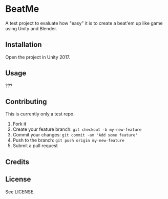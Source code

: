 # BeatMe

A test project to evaluate how "easy" it is to create a beat'em up like game using Unity and Blender.

## Installation

Open the project in Unity 2017.

## Usage

???

## Contributing

This is currently only a test repo.

1. Fork it
2. Create your feature branch: `git checkout -b my-new-feature`
3. Commit your changes: `git commit -am 'Add some feature'`
4. Push to the branch: `git push origin my-new-feature`
5. Submit a pull request

## Credits



## License

See LICENSE.
